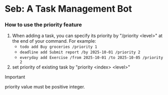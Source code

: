 # Seb: A Task Management Bot

### How to use the priority feature
1. When adding a task, you can specify its priority by "/priority \<level\>" at the end of your command. For example:
   - `todo add Buy groceries /priority 1`
   - `deadline add Submit report /by 2025-10-01 /priority 2`
   - `everyday add Exercise /from 2025-10-01 /to 2025-10-05 /priority 2`
2. set priority of existing task by "priority \<index\> \<level\>"


> [!IMPORTANT]
> priority value must be positive integer.